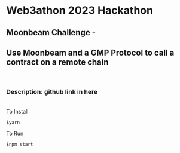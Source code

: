 # Web3athon 2023 Hackathon

## Moonbeam Challenge - 
## Use Moonbeam and a GMP Protocol to call a contract on a remote chain

<br>

### Description: github link in here
<br/>
To Install

    $yarn

To Run

    $npm start

